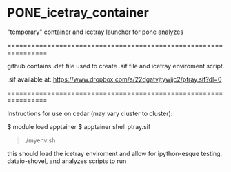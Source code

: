 # PONE_icetray_container
"temporary" container and icetray launcher for pone analyzes

================================================================

github contains .def file used to create .sif file and icetray enviroment script.

.sif available at: https://www.dropbox.com/s/22dgatvjtywijc2/ptray.sif?dl=0

================================================================

Instructions for use on cedar (may vary cluster to cluster):

$ module load apptainer
$ apptainer shell ptray.sif
> ./myenv.sh

this should load the icetray enviroment and allow for ipython-esque testing, dataio-shovel, and analyzes scripts to run
